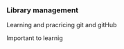 <h3>Library management</h3>
<p>Learning and pracricing git and gitHub</p>

<p>Important to learnig</p>

